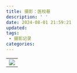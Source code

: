 ```yaml
---
title: 摄影：医校巷
description: ' '
date: 2024-08-01 21:59:21
updated:
tags:
 - 摄影记录
categories:
---
```


<table>
   <tr>
        <td ><center><img src="https://pub-fc357e9fb3f444e694b227ed64be66b9.r2.dev/yixiaoxiang/DSC_0378.JPG" /></center></td>
   </tr>
</table>